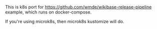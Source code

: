 This is k8s port for https://github.com/wmde/wikibase-release-pipeline example,
which runs on docker-compose.

If you're using microk8s, then microk8s kustomize will do.

